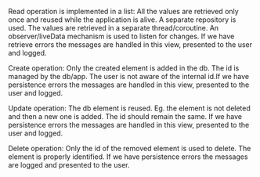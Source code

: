 Read operation is implemented in a list:
All the values are retrieved only once and reused while the application is alive. A separate repository is used. The values are retrieved in a separate thread/coroutine. An observer/liveData mechanism is used to listen for changes. If we have retrieve errors the messages are handled in this view, presented to the user and logged.


Create operation:
Only the created element is added in the db. The id is managed by the db/app. The user is not aware of the internal id.If we have persistence errors the messages are handled in this view, presented to the user and logged.


Update operation:
The db element is reused. Eg. the element is not deleted and then a new one is added. The id should remain the same. If we have persistence errors the messages are handled in this view, presented to the user and logged.


Delete operation:
Only the id of the removed element is used to delete. The element is properly identified. If we have persistence errors the messages are logged and presented to the user.
